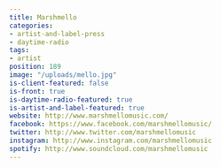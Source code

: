 ```yaml
---
title: Marshmello
categories:
- artist-and-label-press
- daytime-radio
tags:
- artist
position: 189
image: "/uploads/mello.jpg"
is-client-featured: false
is-front: true
is-daytime-radio-featured: true
is-artist-and-label-featured: true
website: http://www.marshmellomusic.com/
facebook: https://www.facebook.com/marshmellomusic/
twitter: http://www.twitter.com/marshmellomusic
instagram: http://www.instagram.com/marshmellomusic
spotify: http://www.soundcloud.com/marshmellomusic
---
```



